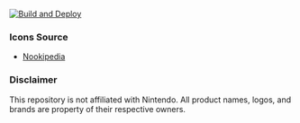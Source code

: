 [![Build and Deploy](https://github.com/0ink0/island/actions/workflows/deploy.yml/badge.svg?branch=master)](https://github.com/0ink0/island/actions/workflows/deploy.yml)

### Icons Source
- [Nookipedia](https://nookipedia.com/w/index.php?title=Category:New_Horizons_character_icons)

### Disclaimer
This repository is not affiliated with Nintendo. All product names, logos, and brands are property of their respective owners.
